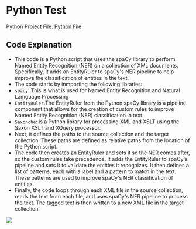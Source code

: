 # Python Test

  Python Project File: [Python File](https://github.com/ZSchleger/Zach-Schleger-Repo/commit/880f6bc04097e630b30c1f145d5c8d58ceb340e3)
  
## Code Explanation

- This code is a Python script that uses the spaCy library to perform Named Entity Recognition (NER) on a collection of XML documents. Specifically, it adds an EntityRuler to spaCy's NER pipeline to help improve the classification of entities in the text.
- The code starts by inmporting the following libraries:
- `spacy`: This is what is used for Named Entity Recognition and Natural Lamguage Processing
- `EntityRuler`:The EntityRuler from the Python spaCy library is a pipeline component that allows for the creation of custom rules to improve Named Entity Recognition (NER) classification in text.
- `Saxonche`: is a Python library for processing XML and XSLT using the Saxon XSLT and XQuery processor.
- Next, it defines the paths to the source collection and the target collection. These paths are defined as relative paths from the location of the Python script.
- The code then creates an EntityRuler and sets it so the NER comes after, so the custom rules take precedence. It adds the EntityRuler to spaCy's pipeline and sets it to validate the entities it recognizes. It then defines a list of patterns, each with a label and a pattern to match in the text. These patterns are used to improve spaCy's NER classification of entities.
- Finally, the code loops through each XML file in the source collection, reads the text from each file, and uses spaCy's NER pipeline to process the text. The tagged text is then written to a new XML file in the target collection.

[![](https://mermaid.ink/img/pako:eNpVkM1uwjAQhF9l5VMrwQvkUImfICIFFAkOSAmHxd4Et8k6sh0BJbx7ncCB-mR5vpnZ9V1Io0hEoqzNRZ7RetgvC4ZZvo8Pe1glabw7wnT61cuakDVXE3AS-XlDVmBsFd5_0WvDPcw_nDeWFGgGS635DFnhzIcIWNyHMrigC1pF14B5A9emfjypxViU3YY5Gsis-SbpXQ_LfIg6vkMpnqgOUpyjUkMOVu4FxGPXKnfEyg0F2zQ7QsHvai9Nc9I8zhkIwwTO27BTD-u81Fdy0HYsfTeu9QpePa2m823nodbOgymh1KyCMcyS5JtZtoNkC4dN-vKsR89_RUxEQ7ZBrcK_3weuEP5MDRUiCleF9qcQBT8Ch503uxtLEXnb0UR0rUJPS42VxUZEJdaOHn-aNZMC?type=png)](https://mermaid.live/edit#pako:eNpVkM1uwjAQhF9l5VMrwQvkUImfICIFFAkOSAmHxd4Et8k6sh0BJbx7ncCB-mR5vpnZ9V1Io0hEoqzNRZ7RetgvC4ZZvo8Pe1glabw7wnT61cuakDVXE3AS-XlDVmBsFd5_0WvDPcw_nDeWFGgGS635DFnhzIcIWNyHMrigC1pF14B5A9emfjypxViU3YY5Gsis-SbpXQ_LfIg6vkMpnqgOUpyjUkMOVu4FxGPXKnfEyg0F2zQ7QsHvai9Nc9I8zhkIwwTO27BTD-u81Fdy0HYsfTeu9QpePa2m823nodbOgymh1KyCMcyS5JtZtoNkC4dN-vKsR89_RUxEQ7ZBrcK_3weuEP5MDRUiCleF9qcQBT8Ch503uxtLEXnb0UR0rUJPS42VxUZEJdaOHn-aNZMC)